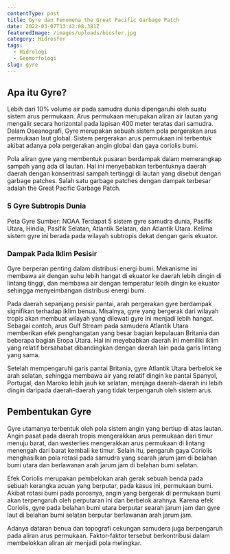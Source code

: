 ```yaml
---
contentType: post
title: Gyre dan Fenomena the Great Pacific Garbage Patch
date: 2022-03-07T13:42:08.381Z
featuredImage: /images/uploads/biosfer.jpg
category: Hidrosfer
tags:
  - Hidrologi
  - Geomorfologi
slug: gyre
---
```

## Apa itu Gyre?
Lebih dari 10% volume air pada samudra dunia dipengaruhi oleh suatu sistem arus permukaan. Arus permukaan merupakan aliran air lautan yang mengalir secara horizontal pada lapisan 400 meter teratas dari samudra. Dalam Oseanografi, Gyre merupakan sebuah sistem pola pergerakan arus permukaan laut global. Sistem pergerakan arus permukaan ini terbentuk akibat adanya pola pergerakan angin global dan gaya coriolis bumi.

Pola aliran gyre yang membentuk pusaran berdampak dalam memerangkap sampah yang ada di lautan. Hal ini menyebabkan terbentuknya daerah daerah dengan konsentrasi sampah tertinggi di lautan yang disebut dengan garbage patches. Salah satu garbage patches dengan dampak terbesar adalah the Great Pacific Garbage Patch.

### 5 Gyre Subtropis Dunia
Peta Gyre
Sumber: NOAA
Terdapat 5 sistem gyre samudra dunia, Pasifik Utara, Hindia, Pasifik Selatan, Atlantik Selatan, dan Atlantik Utara. Kelima sistem gyre ini berada pada wilayah subtropis dekat dengan garis ekuator.

### Dampak Pada Iklim Pesisir
Gyre berperan penting dalam distribusi energi bumi. Mekanisme ini membawa air dengan suhu lebih hangat di ekuator ke daerah lebih dingin di lintang tinggi, dan membawa air dengan temperatur lebih dingin ke ekuator sehingga menyeimbangan distribusi energi bumi.

Pada daerah sepanjang pesisir pantai, arah pergerakan gyre berdampak signifikan terhadap iklim benua. Misalnya, gyre yang bergerak dari wilayah tropis akan membuat wilayah yang dilewati gyre ini menjadi lebih hangat. Sebagai contoh, arus Gulf Stream pada samudera Atlantik Utara memberikan efek penghangatan yang besar bagian kepulauan Britania dan beberapa bagian Eropa Utara. Hal ini meyebabkan daerah ini memiliki iklim yang relatif bersahabat dibandingkan dengan daerah lain pada garis lintang yang sama.

Setelah mempengaruhi garis pantai Britania, gyre Atlantik Utara berbelok ke arah selatan, sehingga membawa air yang relatif dingin ke pantai Spanyol, Portugal, dan Maroko lebih jauh ke selatan, menjaga daerah-daerah ini lebih dingin daripada daerah-daerah yang tidak terpengaruh oleh sistem arus.

## Pembentukan Gyre
Gyre utamanya terbentuk oleh pola sistem angin yang bertiup di atas lautan. Angin pasat pada daerah tropis mengerakkan arus permukaan dari timur menuju barat, dan westerlies mengerakkan arus permukaan di lintang menengah dari barat kembali ke timur. Selain itu, pengaruh gaya Coriolis menghasilkan pola rotasi pada samudra yang searah jarum jam di belahan bumi utara dan berlawanan arah jarum jam di belahan bumi selatan.

Efek Coriolis merupakan pembelokan arah gerak sebuah benda pada sebuah kerangka acuan yang berputar, pada kasus ini, permukaan bumi. Akibat rotasi bumi pada porosnya, angin yang bergerak di permukaan bumi akan terpengaruh oleh perputaran ini dan berbelok arahnya. Karena efek Coriolis, gyre pada belahan bumi utara berputar searah jarum jam dan gyre laut di belahan bumi selatan berputar berlawanan arah jarum jam.

Adanya dataran benua dan topografi cekungan samudera juga berpengaruh pada aliran arus permukaan. Faktor-faktor tersebut berkontribusi dalam membelokkan aliran air menjadi pola melingkar.